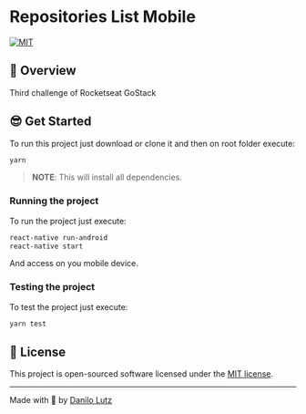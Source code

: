 # Repositories List Mobile

[![MIT](https://img.shields.io/github/license/danilolutz/conceitos-react-native)](https://img.shields.io/github/license/danilolutz/conceitos-react-native)

## :rocket: Overview

Third challenge of Rocketseat GoStack

## :sunglasses: Get Started

To run this project just download or clone it and then on root folder execute:

```bash
yarn
```

> **NOTE**: This will install all dependencies.

### Running the project

To run the project just execute:

```bash
react-native run-android
react-native start

```

And access on you mobile device.

### Testing the project

To test the project just execute:

```bash
yarn test
```

## :scroll: License

This project is open-sourced software licensed under the [MIT license](https://opensource.org/licenses/MIT).

---

Made with :purple_heart: by [Danilo Lutz](https://www.linkedin.com/in/danilolutz/)